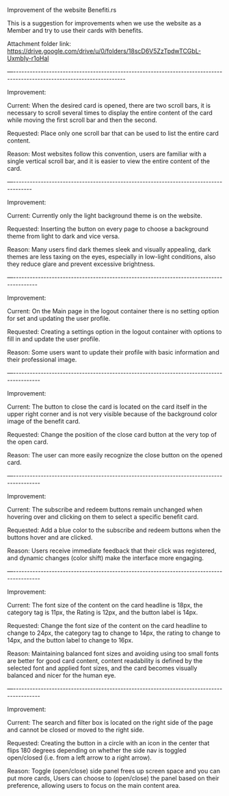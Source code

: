 Improvement of the website Benefiti.rs 

This is a suggestion for improvements when we use the website as a Member and try to use their cards with benefits.

Attachment folder link: https://drive.google.com/drive/u/0/folders/18scD6V5ZzTpdwTCGbL-UxmbIy-r1oHal

—-----------------------------------------------------------------------------------------------------------------------


Improvement:

Current: When the desired card is opened, there are two scroll bars, it is necessary to scroll several times to display the entire content of the card while moving the first scroll bar and then the second.

Requested: Place only one scroll bar that can be used to list the entire card content.

Reason: Most websites follow this convention, users are familiar with a single vertical scroll bar, and it is easier to view the entire content of the card.


—-------------------------------------------------------------------------------------

Improvement:

Current: Currently only the light background theme is on the website.

Requested: Inserting the button on every page to choose a background theme from light to dark and vice versa.

Reason: Many users find dark themes sleek and visually appealing, dark themes are less taxing on the eyes, especially in low-light conditions, also they reduce glare and prevent excessive brightness.


—---------------------------------------------------------------------------------------

Improvement:

Current: On the Main page in the logout container there is no setting option for set and updating the user profile.

Requested: Creating a settings option in the logout container with options to fill in and update the user profile.

Reason: Some users want to update their profile with basic information and their professional image.

—---------------------------------------------------------------------------------------- 


Improvement:

Current: The button to close the card is located on the card itself in the upper right corner and is not very visible because of the background color image of the benefit card.

Requested: Change the position of the close card button at the very top of the open card.

Reason: The user can more easily recognize the close button on the opened card.


—----------------------------------------------------------------------------------------


Improvement:

Current: The subscribe and redeem buttons remain unchanged when hovering over and clicking on them to select a specific benefit card.

Requested:  Add a blue color to the subscribe and redeem buttons when the buttons hover and are clicked.

Reason: Users receive immediate feedback that their click was registered, and dynamic changes (color shift) make the interface more engaging.


—----------------------------------------------------------------------------------------


Improvement:

Current: The font size of the content on the card headline is 18px, the category tag is 11px, the Rating is 12px, and the button label is 14px.

Requested: Change the font size of the content on the card headline to change to 24px, the category tag to change to 14px, the rating to change to 14px, and the button label to change to 16px.

Reason: Maintaining balanced font sizes and avoiding using too small fonts are better for good card content, content readability is defined by the selected font and applied font sizes, and the card becomes visually balanced and nicer for the human eye.


—----------------------------------------------------------------------------------------



Improvement: 

Current: The search and filter box is located on the right side of the page and cannot be closed or moved to the right side.

Requested: Creating the button in a circle with an icon in the center that flips 180 degrees depending on whether the side nav is toggled open/closed (i.e. from a left arrow to a right arrow).

Reason: Toggle (open/close) side panel frees up screen space and you can put more cards, Users can choose to (open/close) the panel based on their preference, allowing users to focus on the main content area.

